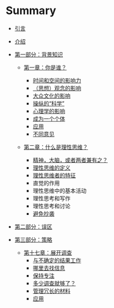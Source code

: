 # Summary

* [引言](README.md)
* [介绍](introduction.md)
* [第一部分：背景知识](第一部分：背景知识.md)

  * [第一章：你是谁？](第一章：你是谁？.md)

    * [时间和空间的影响力](时间和空间的影响力.md)
    * [（思想）观念的影响](（思想）观念的影响.md)
    * [大众文化的影响](大众文化的影响.md)
    * [操纵的“科学”](操纵的科学.md)
    * [心理学的影响](心理学的影响.md)
    * [成为一个个体](成为一个个体.md)
    * [应用](应用一.md)
    * [不同意见](不同意见.md)

  * [第二章：什么是理性思维？](第二章：什么是理性思维？.md)

    * [精神，大脑，或者两者兼有之？](心智，大脑，或者两者兼有之？.md)
    * [理性思维的定义](理性思维的定义.md)
    * [理性思维者的特征](理性思维者的特征.md)
    * 直觉的作用
    * 理性思维中的基本活动
    * 理性思考和写作
    * 理性思考和讨论
    * [避免抄袭](避免抄袭.md)


* [第二部分：误区](第二部分：误区.md)
* [第三部分：策略](第三部分：策略.md)
  * [第十七章：展开调查](第十七章：展开调查.md)
    * [与不确定的结果工作](与不确定的结果工作.md)
    * [哪里去找信息](哪里去找信息.md)
    * [保持专注](保持关注.md)
    * [多少调查就够了？](多少调查就够了？.md)
    * [管理冗长的材料](管理冗长的材料.md)
    * [应用](应用.md)



